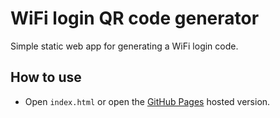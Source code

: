 # WiFi login QR code generator

Simple static web app for generating a WiFi login code.

## How to use

- Open `index.html` or open the [GitHub Pages](https://joonakeskitalo.github.io/wifi-qr-code/) hosted version.
